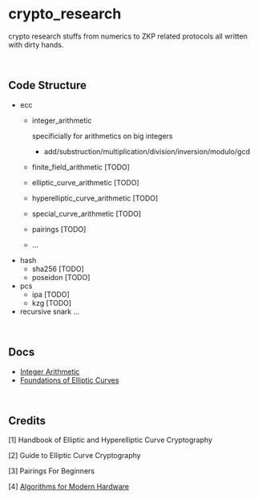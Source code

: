 # crypto_research

crypto research stuffs from numerics to ZKP related protocols all written with dirty hands.

<br />

## Code Structure
- ecc 
    - integer_arithmetic

        specificially for arithmetics on big integers

        - add/substruction/multiplication/division/inversion/modulo/gcd

    - finite_field_arithmetic  [TODO]
    - elliptic_curve_arithmetic [TODO]
    - hyperelliptic_curve_arithmetic [TODO] 
    - special_curve_arithmetic [TODO]
    - pairings [TODO]
    - ...
- hash
    - sha256 [TODO]
    - poseidon [TODO]
- pcs
    - ipa [TODO]
    - kzg [TODO]
- recursive snark
    ...

<br />

## Docs

- [Integer Arithmetic](https://hackmd.io/@70xfCGp1QViTYYJh3AMrQg/rkF-5hHwT)
- [Foundations of Elliptic Curves
](https://hackmd.io/@70xfCGp1QViTYYJh3AMrQg/HJ7rcsY4a)

<br />

## Credits
[1] Handbook of Elliptic and Hyperelliptic Curve Cryptography

[2] Guide to Elliptic Curve Cryptography

[3] Pairings For Beginners

[4] [Algorithms for Modern Hardware](https://en.algorithmica.org/hpc/)